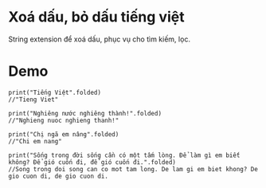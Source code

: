 # Xoá dấu, bỏ dấu tiếng việt
String extension để xoá dấu, phục vụ cho tìm kiếm, lọc.

# Demo
```
print("Tiếng Việt".folded)
//"Tieng Viet"

print("Nghiêng nước nghiêng thành!".folded)
//"Nghieng nuoc nghieng thanh!"

print("Chị ngã em nâng".folded)
//"Chi em nang"

print("Sống trong đời sống cần có một tấm lòng. Để làm gì em biết không? Để gió cuốn đi, để gió cuốn đi.".folded)
//Song trong doi song can co mot tam long. De lam gi em biet khong? De gio cuon di, de gio cuon di.
```
